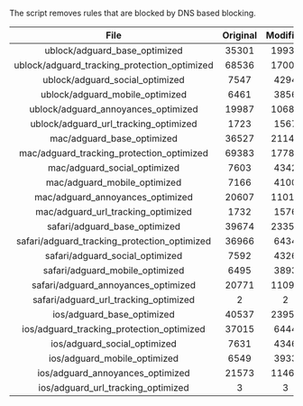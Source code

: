 The script removes rules that are blocked by DNS based blocking.


| File | Original | Modified |
|:----:|:-----:|:-----:|
| ublock/adguard_base_optimized | 35301 | 19939 |
| ublock/adguard_tracking_protection_optimized | 68536 | 17009 |
| ublock/adguard_social_optimized | 7547 | 4294 |
| ublock/adguard_mobile_optimized | 6461 | 3856 |
| ublock/adguard_annoyances_optimized | 19987 | 10682 |
| ublock/adguard_url_tracking_optimized | 1723 | 1567 |
| mac/adguard_base_optimized | 36527 | 21142 |
| mac/adguard_tracking_protection_optimized | 69383 | 17784 |
| mac/adguard_social_optimized | 7603 | 4342 |
| mac/adguard_mobile_optimized | 7166 | 4100 |
| mac/adguard_annoyances_optimized | 20607 | 11012 |
| mac/adguard_url_tracking_optimized | 1732 | 1576 |
| safari/adguard_base_optimized | 39674 | 23353 |
| safari/adguard_tracking_protection_optimized | 36966 | 6434 |
| safari/adguard_social_optimized | 7592 | 4326 |
| safari/adguard_mobile_optimized | 6495 | 3893 |
| safari/adguard_annoyances_optimized | 20771 | 11092 |
| safari/adguard_url_tracking_optimized | 2 | 2 |
| ios/adguard_base_optimized | 40537 | 23950 |
| ios/adguard_tracking_protection_optimized | 37015 | 6444 |
| ios/adguard_social_optimized | 7631 | 4346 |
| ios/adguard_mobile_optimized | 6549 | 3933 |
| ios/adguard_annoyances_optimized | 21573 | 11465 |
| ios/adguard_url_tracking_optimized | 3 | 3 |